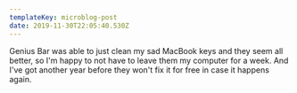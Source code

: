 ```yaml
---
templateKey: microblog-post
date: 2019-11-30T22:05:40.530Z
---
```


Genius Bar was able to just clean my sad MacBook keys and they seem all better, so I'm happy to not have to leave them my computer for a week. And I've got another year before they won't fix it for free in case it happens again.
